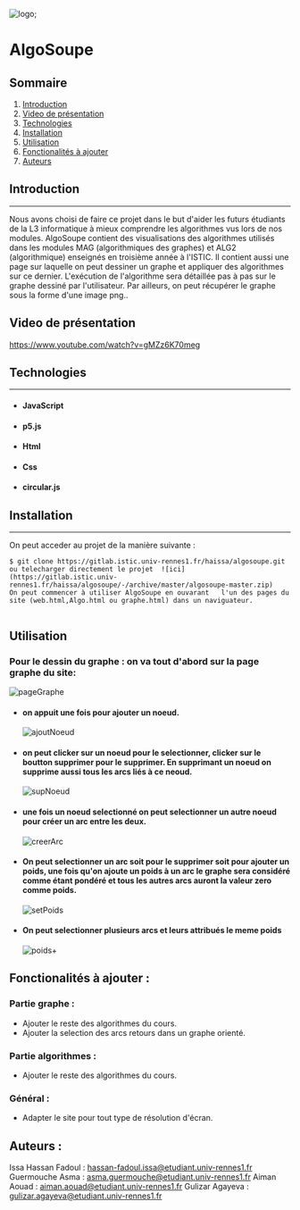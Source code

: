 ![logo](images/logo.png);

# AlgoSoupe

## Sommaire

1. [Introduction](#Introduction)
2. [Video de présentation](#video-de-présentation)
3. [Technologies](#technologies)
4. [Installation](#installation)
5. [Utilisation](#Utilisation)
6. [Fonctionalités à ajouter](#Auteurs)
7. [Auteurs](#Utilisation)

## Introduction

---

Nous avons choisi de faire ce projet dans le but d'aider les futurs étudiants de la L3 informatique à mieux comprendre les algorithmes vus lors de nos modules.
AlgoSoupe contient des visualisations des algorithmes utilisés dans les modules MAG (algorithmiques des graphes) et ALG2 (algorithmique) enseignés en troisième année à l'ISTIC. Il contient aussi une page sur laquelle on peut dessiner un graphe et appliquer des algorithmes sur ce dernier. L'exécution de l'algorithme sera détaillée pas à pas sur le graphe dessiné par l'utilisateur. Par ailleurs, on peut récupérer le graphe sous la forme d'une image png..

## Video de présentation

https://www.youtube.com/watch?v=gMZz6K70meg

## Technologies

---

- #### JavaScript
- #### p5.js
- #### Html
- #### Css
- #### circular.js

## Installation

---

On peut acceder au projet de la manière suivante :

```
$ git clone https://gitlab.istic.univ-rennes1.fr/haissa/algosoupe.git ou telecharger directement le projet  ![ici](https://gitlab.istic.univ-rennes1.fr/haissa/algosoupe/-/archive/master/algosoupe-master.zip)
On peut commencer à utiliser AlgoSoupe en ouvarant   l'un des pages du site (web.html,Algo.html ou graphe.html) dans un naviguateur.


```

## Utilisation

### Pour le dessin du graphe : on va tout d'abord sur la page graphe du site:

![pageGraphe](images/algoPage.png)

- #### on appuit une fois pour ajouter un noeud.
  ![ajoutNoeud](images/ajouterNOEUD.gif)
- #### on peut clicker sur un noeud pour le selectionner, clicker sur le boutton supprimer pour le supprimer. En supprimant un noeud on supprime aussi tous les arcs liés à ce neoud.
  ![supNoeud](images/supNoeud.gif)
- #### une fois un noeud selectionné on peut selectionner un autre noeud pour créer un arc entre les deux.
  ![creerArc](images/ajoutArc.gif)
- #### On peut selectionner un arc soit pour le supprimer soit pour ajouter un poids, une fois qu'on ajoute un poids à un arc le graphe sera considéré comme étant pondéré et tous les autres arcs auront la valeur zero comme poids.
  ![setPoids](images/supPoids.gif)
- #### On peut selectionner plusieurs arcs et leurs attribués le meme poids
  ![poids+](images/poids%2B.gif)

## Fonctionalités à ajouter :

### Partie graphe :

- Ajouter le reste des algorithmes du cours.
- Ajouter la selection des arcs retours dans un graphe orienté.

### Partie algorithmes :

- Ajouter le reste des algorithmes du cours.

### Général :

- Adapter le site pour tout type de résolution d'écran.

## Auteurs :

Issa Hassan Fadoul : hassan-fadoul.issa@etudiant.univ-rennes1.fr
Guermouche Asma : asma.guermouche@etudiant.univ-rennes1.fr
Aiman Aouad : aiman.aouad@etudiant.univ-rennes1.fr
Gulizar Agayeva : gulizar.agayeva@etudiant.univ-rennes1.fr

